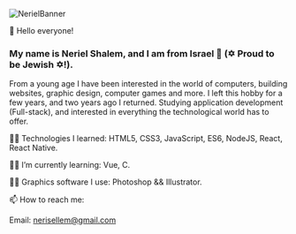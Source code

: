 
![NerielBanner](https://user-images.githubusercontent.com/94001095/211849325-c8ad5dc4-4bc3-4890-924c-786c2c8909ae.png)

👋 Hello everyone!

### My name is Neriel Shalem, and I am from Israel 🥰 (✡ Proud to be Jewish ✡!).

From a young age I have been interested in the world of computers, building websites, graphic design, computer games and more. I left this hobby for a few years, and two years ago I returned. Studying application development (Full-stack), and interested in everything the technological world has to offer.

 👨‍💻 Technologies I learned: HTML5, CSS3, JavaScript, ES6, NodeJS, React, React Native.

 👨‍💻 I’m currently learning: Vue, C.
 
 

🧑‍🎨 Graphics software I use: Photoshop && Illustrator.

📫 How to reach me:

Email: nerisellem@gmail.com

